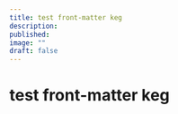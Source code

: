 ```yaml
---
title: test front-matter keg
description:
published:
image: ""
draft: false
---
```


# test front-matter keg

